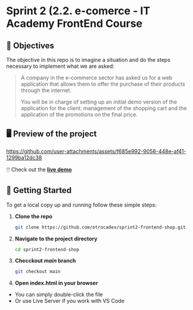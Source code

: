 # Sprint 2 (2.2. e-comerce - IT Academy FrontEnd Course

## 🎯 Objectives

The objective in this repo is to imagine a situation and do the steps necessary to implement what we are asked:

>A company in the e-commerce sector has asked us for a web application that allows them to offer the purchase of their products through the internet.
>
>You will be in charge of setting up an initial demo version of the application for the client: management of the shopping cart and the application of the promotions on the final price.

## 🖥️ Preview of the project

https://github.com/user-attachments/assets/f685e992-9056-448e-af41-1299ba12dc38

🖱️ Check out the [**live demo**](https://sprint2-frontend-shop.vercel.app/)

## 🚀 Getting Started

To get a local copy up and running follow these simple steps:

1. **Clone the repo**
   ```bash
   git clone https://github.com/otrocadev/sprint2-frontend-shop.git
   ```
2. **Navigate to the project directory**
   ```bash
   cd sprint2-frontend-shop
   ```
3. **Checckout *main* branch**
   ```bash
   git checkout main
   ```
4.	**Open index.html in your browser**
-	You can simply double-click the file
-	Or use Live Server if you work with VS Code
